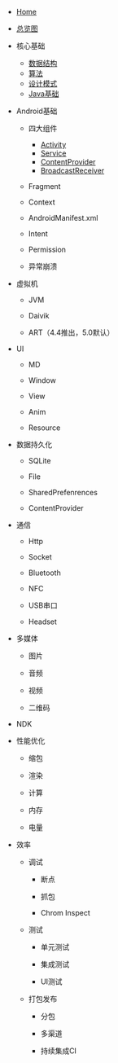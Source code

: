 - [Home](/)

- [总览图]()

- 核心基础

  - [数据结构]()
  - [算法]()
  - [设计模式]()
  - [Java基础]()

- Android基础

  - 四大组件
  
    - [Activity]()
    - [Service]()
    - [ContentProvider]()
    - [BroadcastReceiver]()

  - Fragment

  - Context

  - AndroidManifest.xml

  - Intent

  - Permission

  - 异常崩溃

- 虚拟机

  - JVM

  - Daivik

  - ART（4.4推出，5.0默认）

- UI

  - MD

  - Window

  - View

  - Anim

  - Resource

- 数据持久化
  
  - SQLite

  - File

  - SharedPrefenrences

  - ContentProvider

- 通信

  - Http

  - Socket

  - Bluetooth

  - NFC

  - USB串口

  - Headset

- 多媒体

  - 图片

  - 音频

  - 视频

  - 二维码

- NDK

- 性能优化

  - 缩包

  - 渲染

  - 计算

  - 内存

  - 电量

- 效率

  - 调试

    - 断点

    - 抓包

    - Chrom Inspect

  - 测试

    - 单元测试

    - 集成测试

    - UI测试

  - 打包发布

    - 分包

    - 多渠道

    - 持续集成CI

